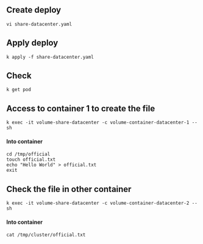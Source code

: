 ## Create deploy

```vi share-datacenter.yaml```

## Apply deploy

````k apply -f share-datacenter.yaml```` 

## Check

``k get pod``

## Access to container 1 to create the file

``k exec -it volume-share-datacenter -c volume-container-datacenter-1 -- sh``

#### Into container

```
cd /tmp/official
touch official.txt
echo "Hello World" > official.txt
exit
```

## Check the file in other container

``k exec -it volume-share-datacenter -c volume-container-datacenter-2 -- sh``

#### Into container
`` cat /tmp/cluster/official.txt ``
